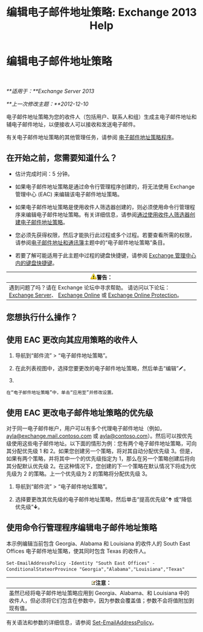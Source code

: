 ﻿---
title: '编辑电子邮件地址策略: Exchange 2013 Help'
TOCTitle: 编辑电子邮件地址策略
ms:assetid: cc8b36a0-95f4-43e9-bc64-87646d2e14e4
ms:mtpsurl: https://technet.microsoft.com/zh-cn/library/Bb124580(v=EXCHG.150)
ms:contentKeyID: 50491559
ms.date: 01/11/2018
mtps_version: v=EXCHG.150
f1_keywords:
- Microsoft.Exchange.Management.SnapIn.Esm.OrganizationConfiguration.EditEmailAddressPolicyWizardForm.EmailAddressPolicyIntroductionPage
ms.translationtype: HT
---

# 编辑电子邮件地址策略

 

_**适用于：**Exchange Server 2013_

_**上一次修改主题：**2012-12-10_

电子邮件地址策略为您的收件人（包括用户、联系人和组）生成主电子邮件地址和辅电子邮件地址，以便接收人可以接收和发送电子邮件。

有关电子邮件地址策略的其他管理任务，请参阅 [电子邮件地址策略程序](email-address-policy-procedures-exchange-2013-help.md)。

## 在开始之前，您需要知道什么？

  - 估计完成时间：5 分钟。

  - 如果电子邮件地址策略是通过命令行管理程序创建的，将无法使用 Exchange 管理中心 (EAC) 来编辑该电子邮件地址策略。

  - 如果电子邮件地址策略是使用收件人筛选器创建的，则必须使用命令行管理程序来编辑电子邮件地址策略。有关详细信息，请参阅[通过使用收件人筛选器创建电子邮件地址策略](create-an-email-address-policy-by-using-recipient-filters-exchange-2013-help.md)。

  - 您必须先获得权限，然后才能执行此过程或多个过程。若要查看所需的权限，请参阅[电子邮件地址和通讯簿](email-addresses-and-address-books-exchange-2013-help.md)主题中的“电子邮件地址策略”条目。

  - 若要了解可能适用于此主题中过程的键盘快捷键，请参阅 [Exchange 管理中心内的键盘快捷键](keyboard-shortcuts-in-the-exchange-admin-center-exchange-online-protection-help.md)。

<table>
<thead>
<tr class="header">
<th><img src="images/JJ898581.warning(EXCHG.150).gif" title="警告" alt="警告" />警告：</th>
</tr>
</thead>
<tbody>
<tr class="odd">
<td>遇到问题了吗？请在 Exchange 论坛中寻求帮助。 请访问以下论坛：<a href="https://go.microsoft.com/fwlink/p/?linkid=60612">Exchange Server</a>、 <a href="https://go.microsoft.com/fwlink/p/?linkid=267542">Exchange Online</a> 或 <a href="https://go.microsoft.com/fwlink/p/?linkid=285351">Exchange Online Protection</a>。</td>
</tr>
</tbody>
</table>


## 您想执行什么操作？

## 使用 EAC 更改向其应用策略的收件人

1.  导航到“邮件流” \> “电子邮件地址策略”。

2.  在此列表视图中，选择您要更改的电子邮件地址策略，然后单击“编辑”![编辑图标](images/Bb124582.6f53ccb2-1f13-4c02-bea0-30690e6ea71d(EXCHG.150).gif "编辑图标")。

3.  
    
    在“电子邮件地址策略”中，单击“应用至”并修改设置。

## 使用 EAC 更改电子邮件地址策略的优先级

对于同一电子邮件帐户，用户可以有多个代理电子邮件地址（例如，ayla@exchange.mail.contoso.com 或 ayla@contoso.com）。然后可以按优先级使用这些电子邮件地址。以下面的情形为例：您有两个电子邮件地址策略，可向其分配优先级 1 和 2。如果您创建另一个策略，将对其自动分配优先级 3。但是，如果有两个策略，并将其中一个的优先级指定为 1，那么在另一个策略创建后将向其分配默认优先级 2。在这种情况下，您创建的下一个策略在默认情况下将成为优先级为 2 的策略。上一个优先级为 2 的策略将分配优先级 3。

1.  导航到“邮件流” \> “电子邮件地址策略”。

2.  选择要更改其优先级的电子邮件地址策略，然后单击“提高优先级”![向上键图标](images/JJ150576.1732c727-328b-4a1a-b84d-6d7252c7dcab(EXCHG.150).gif "向上键图标") 或“降低优先级”![向下键图标](images/JJ150576.ef5ca57d-a033-457b-bd92-6361877c33d0(EXCHG.150).gif "向下键图标")。

## 使用命令行管理程序编辑电子邮件地址策略

本示例编辑当前包含 Georgia、Alabama 和 Louisiana 的收件人的 South East Offices 电子邮件地址策略，使其同时包含 Texas 的收件人。

    Set-EmailAddressPolicy -Identity "South East Offices" -ConditionalStateorProvince "Georgia","Alabama","Louisiana","Texas"

<table>
<thead>
<tr class="header">
<th><img src="images/Bb124558.note(EXCHG.150).gif" title="注意" alt="注意" />注意：</th>
</tr>
</thead>
<tbody>
<tr class="odd">
<td>虽然已经将电子邮件地址策略应用到 Georgia、Alabama、和 Louisiana 中的收件人，但必须将它们包含在参数中，因为参数会覆盖值；参数不会将值附加到现有值。</td>
</tr>
</tbody>
</table>


有关语法和参数的详细信息，请参阅 [Set-EmailAddressPolicy](https://technet.microsoft.com/zh-cn/library/bb124517\(v=exchg.150\))。

